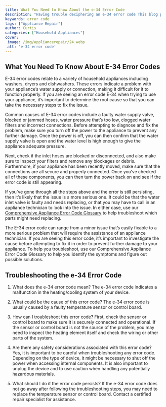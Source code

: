 ```yaml
---
title: What You Need to Know About the e-34 Error Code
description: "Having trouble deciphering an e-34 error code This blog post has all the answers you need to understand this error message including what it means symptoms and troubleshooting steps"
keywords: error code
tags: ["Appliance Repair"]
author: Curtis
categories: ["Household Appliances"]
cover: 
 image: /img/appliancerepair/24.webp
 alt: 'e-34 error code'
---
```

## What You Need To Know About E-34 Error Codes

E-34 error codes relate to a variety of household appliances including washers, dryers and dishwashers. These errors indicate a problem with your appliance’s water supply or connection, making it difficult for it to function properly. If you are seeing an error code E-34 when trying to use your appliance, it’s important to determine the root cause so that you can take the necessary steps to fix the issue. 

Common causes of E-34 error codes include a faulty water supply valve, blocked or jammed hoses, water pressure that’s too low, clogged water filters and incorrect connections. Before attempting to diagnose and fix the problem, make sure you turn off the power to the appliance to prevent any further damage. Once the power is off, you can then confirm that the water supply valve is open and the water level is high enough to give the appliance adequate pressure. 

Next, check if the inlet hoses are blocked or disconnected, and also make sure to inspect your filters and remove any blockages or debris. Furthermore, if your appliance has been recently moved, make sure that the connections are all secure and properly connected. Once you’ve checked all of these components, you can then turn the power back on and see if the error code is still appearing. 

If you've gone through all the steps above and the error is still persisting, then it’s likely that the issue is a more serious one. It could be that the water inlet valve is faulty and needs replacing, or that you may have to call in an appliance technician to look into the issue. In either case, use our [Comprehensive Appliance Error Code Glossary](./error-codes/) to help troubleshoot which parts might need replacing.

The E-34 error code can range from a minor issue that’s easily fixable to a more serious problem that will require the assistance of an appliance technician. If you are seeing this error code, it’s important to investigate the cause before attempting to fix it in order to prevent further damage to your appliance. To help you troubleshoot, use our Comprehensive Appliance Error Code Glossary to help you identify the symptoms and figure out possible solutions.
## Troubleshooting the e-34 Error Code

1. What does the e-34 error code mean?
The e-34 error code indicates a malfunction in the heating/cooling system of your device.

2. What could be the cause of this error code?
The e-34 error code is usually caused by a faulty temperature sensor or control board.

3. How can I troubleshoot this error code?
First, check the sensor or control board to make sure it is securely connected and operational. If the sensor or control board is not the source of the problem, you may need to inspect the heating element itself and check the wiring or other parts of the system.

4. Are there any safety considerations associated with this error code?
Yes, it is important to be careful when troubleshooting any error code. Depending on the type of device, it might be necessary to shut off the power when accessing internal components. It is also important to unplug the device and to use caution when handling any potentially hazardous materials.

5. What should I do if the error code persists?
If the e-34 error code does not go away after following the troubleshooting steps, you may need to replace the temperature sensor or control board. Contact a certified repair specialist for assistance.
